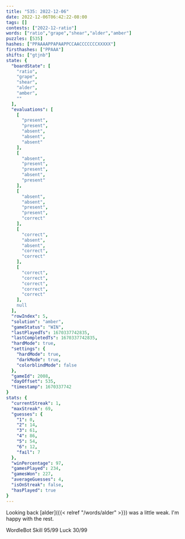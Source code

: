 ```yaml
---
title: "535: 2022-12-06"
date: 2022-12-06T06:42:22-08:00
tags: []
contests: ["2022-12-ratio"]
words: ["ratio","grape","shear","alder","amber"]
puzzles: [535]
hashes: ["PPAAAAPPAPAAPPCCAACCCCCCCXXXXX"]
firsthashes: ["PPAAA"]
shifts: ["gtjnb"]
state: {
  "boardState": [
    "ratio",
    "grape",
    "shear",
    "alder",
    "amber",
    ""
  ],
  "evaluations": [
    [
      "present",
      "present",
      "absent",
      "absent",
      "absent"
    ],
    [
      "absent",
      "present",
      "present",
      "absent",
      "present"
    ],
    [
      "absent",
      "absent",
      "present",
      "present",
      "correct"
    ],
    [
      "correct",
      "absent",
      "absent",
      "correct",
      "correct"
    ],
    [
      "correct",
      "correct",
      "correct",
      "correct",
      "correct"
    ],
    null
  ],
  "rowIndex": 5,
  "solution": "amber",
  "gameStatus": "WIN",
  "lastPlayedTs": 1670337742835,
  "lastCompletedTs": 1670337742835,
  "hardMode": true,
  "settings": {
    "hardMode": true,
    "darkMode": true,
    "colorblindMode": false
  },
  "gameId": 2008,
  "dayOffset": 535,
  "timestamp": 1670337742
}
stats: {
  "currentStreak": 1,
  "maxStreak": 69,
  "guesses": {
    "1": 0,
    "2": 14,
    "3": 61,
    "4": 86,
    "5": 54,
    "6": 12,
    "fail": 7
  },
  "winPercentage": 97,
  "gamesPlayed": 234,
  "gamesWon": 227,
  "averageGuesses": 4,
  "isOnStreak": false,
  "hasPlayed": true
}
---
```

<!-- more -->
Looking back [alder]({{< relref "/words/alder" >}}) was a little weak. I'm happy with the rest.

WordleBot
Skill 95/99
Luck 30/99
